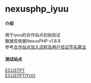 # nexusphp_iyuu

#### 介绍
用于iyuu的合作站点初始验证  
数据库依据NexusPHP v1.8.8  
参考[合作站点加入流程及用户验证签名算法](https://www.iyuu.cn/archives/491/)

#### 测试站点
[ECUSTPT](https://public.ecustpt.eu.org)  
[ECUSTPTIYUU](https://iyuu.ecustpt.eu.org)